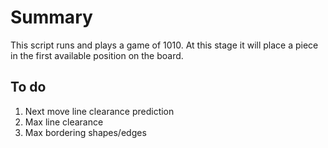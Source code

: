 # Summary
This script runs and plays a game of 1010. At this stage it will place a piece in the first available position on the board.

## To do
1. Next move line clearance prediction
2. Max line clearance
3. Max bordering shapes/edges